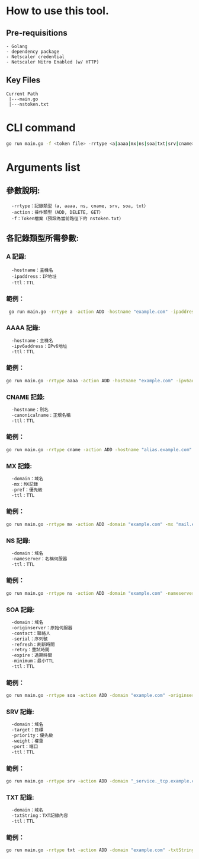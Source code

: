 # How to use this tool.
## Pre-requisitions
```
- Golang
- dependency package
- Netscaler credential
- Netscaler Nitro Enabled (w/ HTTP)
```
## Key Files
```
Current Path
 |---main.go
 |---nstoken.txt
```
# CLI command
```bash
go run main.go -f <token file> -rrtype <a|aaaa|mx|ns|soa|txt|srv|cname> -action <ADD|GET|DELETE> [arguments]
```
# Arguments list

## 參數說明:
```
  -rrtype：記錄類型（a, aaaa, ns, cname, srv, soa, txt）
  -action：操作類型（ADD, DELETE, GET）
  -f：Token檔案（預設為當前路徑下的 nstoken.txt）
```
## 各記錄類型所需參數:

### A 記錄:
```
  -hostname：主機名
  -ipaddress：IP地址
  -ttl：TTL
```
### 範例：
```bash
 go run main.go -rrtype a -action ADD -hostname "example.com" -ipaddress "192.0.2.1" -ttl 300
```
### AAAA 記錄:
```bash
  -hostname：主機名
  -ipv6address：IPv6地址
  -ttl：TTL
```
###  範例：
```bash
go run main.go -rrtype aaaa -action ADD -hostname "example.com" -ipv6address "2001:db8::1" -ttl 300
```
### CNAME 記錄:
```bash
  -hostname：別名
  -canonicalname：正規名稱
  -ttl：TTL
```
###  範例：
```bash
go run main.go -rrtype cname -action ADD -hostname "alias.example.com" -canonicalname "canonical.example.com" -ttl 300
```
### MX 記錄:
```bash
  -domain：域名
  -mx：MX記錄
  -pref：優先級
  -ttl：TTL
```
###  範例：
```bash
go run main.go -rrtype mx -action ADD -domain "example.com" -mx "mail.example.com" -pref 10 -ttl 300
```
### NS 記錄:
```bash
  -domain：域名
  -nameserver：名稱伺服器
  -ttl：TTL
```
###  範例：
```bash
go run main.go -rrtype ns -action ADD -domain "example.com" -nameserver "ns1.example.com" -ttl 300
```
### SOA 記錄:
```bash
  -domain：域名
  -originserver：原始伺服器
  -contact：聯絡人
  -serial：序列號
  -refresh：刷新時間
  -retry：重試時間
  -expire：過期時間
  -minimum：最小TTL
  -ttl：TTL
```
###  範例：
```bash
go run main.go -rrtype soa -action ADD -domain "example.com" -originserver "ns1.example.com" -contact "admin.example.com" -serial 2023032001 -refresh 3600 -retry 600 -expire 1209600 -minimum 300 -ttl 300
```
### SRV 記錄:
```bash
  -domain：域名
  -target：目標
  -priority：優先級
  -weight：權重
  -port：端口
  -ttl：TTL
```
###  範例：
```bash
go run main.go -rrtype srv -action ADD -domain "_service._tcp.example.com" -target "target.example.com" -priority 10 -weight 5 -port 80 -ttl 300
```
### TXT 記錄:
```bash
  -domain：域名
  -txtString：TXT記錄內容
  -ttl：TTL
```
###  範例：
```bash
go run main.go -rrtype txt -action ADD -domain "example.com" -txtString "v=spf1 include:_spf.example.com ~all" -ttl 300
```
